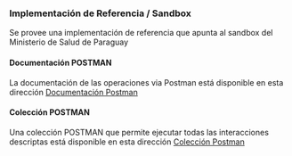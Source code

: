 ### Implementación de Referencia / Sandbox

Se provee una implementación de referencia que apunta al sandbox del Ministerio de Salud de Paraguay

#### Documentación POSTMAN

La documentación de las operaciones via Postman está disponible en esta dirección
[Documentación Postman](https://documenter.getpostman.com/view/224650/TzmChYd3)

#### Colección POSTMAN

Una colección POSTMAN que permite ejecutar todas las interacciones descriptas está disponible en esta dirección
[Colección Postman](https://www.getpostman.com/collections/848ab2641ffd3578817ehttps://www.getpostman.com/collections/b44ebca29ebe46ee0f62)
